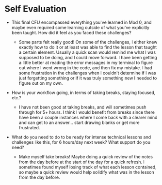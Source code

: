 # Self Evaluation

- This final CFU encompassed everything you've learned in Mod 0, and maybe even required some learning outside of what you've explicitly been taught. How did it feel as you faced these challenges?
  * Some parts felt really good! On some of the challenges, I either knew exactly how to do it or at least was able to find the lesson that taught a certain element. Usually a quick scan would remind me what I was supposed to be doing, and I could move forward. I have been getting a little better at reading the error messages in my terminal to figure out where I went wrong in the code, and then fix my mistake. I had some frustration in the challenges when I couldn't determine if I was just forgetting something or if it was truly something new I needed to figure out on my own.

- How is your workflow going, in terms of taking breaks, staying focused, etc.?
  * I have not been good at taking breaks, and will sometimes push through for 5+ hours. I think I would benefit from breaks since there have been a couple instances where I come back with a clearer mind and can get to an answer... start drawing blanks or get more frustrated.

- What do you need to do to be ready for intense technical lessons and challenges like this, for 6 hours/day next week? What support do you need?
  * Make myself take breaks! Maybe doing a quick review of the notes from the day before at the start of the day for a quick refresh. I sometimes found myself losing track of what each lesson contained, so maybe a quick review would help solidify what was in the lesson from the day before. 
